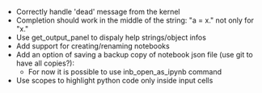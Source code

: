 - Correctly handle 'dead' message from the kernel
- Completion should work in the middle of the string: "a = x." not only for "x."
- Use get_output_panel to dispaly help strings/object infos
- Add support for creating/renaming notebooks
- Add an option of saving a backup copy of notebook json file (use git to have all copies?):
    - For now it is possible to use inb_open_as_ipynb command
- Use scopes to highlight python code only inside input cells
